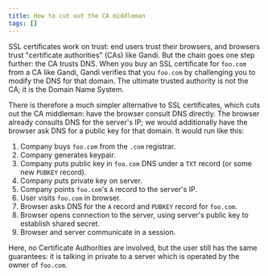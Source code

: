```yaml
---
title: How to cut out the CA middleman
tags: []
---
```


SSL certificates work on trust: end users trust their browsers, and browsers trust "certificate authorities" (CAs) like Gandi. But the chain goes one step further: the CA trusts DNS. When you buy an SSL certificate for `foo.com` from a CA like Gandi, Gandi verifies that you `foo.com` by challenging you to modify the DNS for that domain. The ultimate trusted authority is not the CA; it is the Domain Name System.

There is therefore a much simpler alternative to SSL certificates, which cuts out the CA middleman: have the browser consult DNS directly. The browser already consults DNS for the server's IP; we would additionally have the browser ask DNS for a public key for that domain. It would run like this:

1. Company buys `foo.com` from the `.com` registrar.
1. Company generates keypair.
1. Company puts public key in `foo.com` DNS under a `TXT` record (or some new `PUBKEY` record).
1. Company puts private key on server.
1. Company points `foo.com`'s `A` record to the server's IP.
1. User visits `foo.com` in browser.
1. Browser asks DNS for the `A` record and `PUBKEY` record for `foo.com`.
1. Browser opens connection to the server, using server's public key to establish shared secret.
1. Browser and server communicate in a session.

Here, no Certificate Authorities are involved, but the user still has the same guarantees: it is talking in private to a server which is operated by the owner of `foo.com`.
